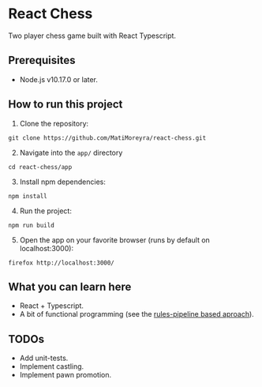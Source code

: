 # React Chess
Two player chess game built with React Typescript.

## Prerequisites
  - Node.js v10.17.0 or later.

## How to run this project
1. Clone the repository:
```
git clone https://github.com/MatiMoreyra/react-chess.git
```
2. Navigate into the `app/` directory
```
cd react-chess/app
```
3. Install npm dependencies:
```
npm install
```
4. Run the project:
```
npm run build
```
5. Open the app on your favorite browser (runs by default on localhost:3000):
```
firefox http://localhost:3000/
```

## What you can learn here
  - React + Typescript.
  - A bit of functional programming (see the [rules-pipeline based aproach](src/local-engine)).

## TODOs
  - Add unit-tests.
  - Implement castling.
  - Implement pawn promotion.
